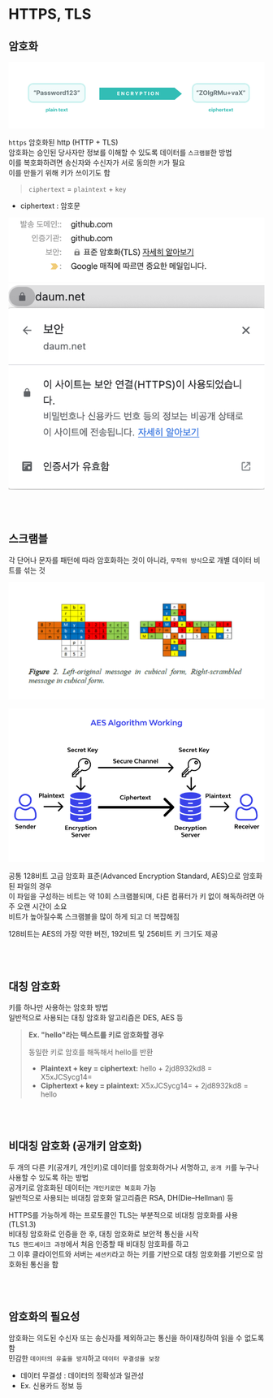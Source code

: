# HTTPS, TLS

## 암호화

![](../Images/암호화.png)

`https` 암호화된 http (HTTP + TLS)     
암호화는 승인된 당사자만 정보를 이해할 수 있도록 데이터를 `스크램블`한 방법  
이를 복호화하려면 송신자와 수신자가 서로 동의한 `키`가 필요   
이를 만들기 위해 키가 쓰이기도 함     

> `ciphertext` = `plaintext` + `key`

* ciphertext : 암호문 

![](../Images/TLS암호화.png)
![](../Images/https보안사진.png)

<br><br>

## 스크램블

각 단어나 문자를 패턴에 따라 암호화하는 것이 아니라, `무작위 방식`으로 개별 데이터 비트를 섞는 것

![](../Images/스크램블.png)

![](../Images/AES_algorithm.png)

공통 128비트 고급 암호화 표준(Advanced Encryption Standard, AES)으로 암호화된 파일의 경우   
이 파일을 구성하는 비트는 약 10회 스크램블되며, 다른 컴퓨터가 키 없이 해독하려면 아주 오랜 시간이 소요     
비트가 높아질수록 스크램블을 많이 하게 되고 더 복잡해짐   

128비트는 AES의 가장 약한 버전, 192비트 및 256비트 키 크기도 제공  

<br><br>

## 대칭 암호화

키를 하나만 사용하는 암호화 방법   
일반적으로 사용되는 대칭 암호화 알고리즘은 DES, AES 등

> **Ex. "hello"라는 텍스트를 키로 암호화할 경우**
> 
> 동일한 키로 암호를 해독해서 hello를 반환
> * **Plaintext + key = ciphertext:** hello + 2jd8932kd8 = X5xJCSycg14=    
> * **Ciphertext + key = plaintext:** X5xJCSycg14= + 2jd8932kd8 = hello   

<br><br>

## 비대칭 암호화 (공개키 암호화)

두 개의 다른 키(공개키, 개인키)로 데이터를 암호화하거나 서명하고, `공개 키`를 누구나 사용할 수 있도록 하는 방법       
공개키로 암호화된 데이터는 `개인키로만 복호화` 가능  
일반적으로 사용되는 비대칭 암호화 알고리즘은 RSA, DH(Die–Hellman) 등    

HTTPS를 가능하게 하는 프로토콜인 TLS는 부분적으로 비대칭 암호화를 사용(TLS1.3)  
비대칭 암호화로 인증을 한 후, 대칭 암호화로 보안적 통신을 시작      
`TLS 핸드셰이크 과정`에서 처음 인증할 때 비대칭 암호화를 하고   
그 이후 클라이언트와 서버는 `세션키`라고 하는 키를 기반으로 대칭 암호화를 기반으로 암호화된 통신을 함     

<br><br>

## 암호화의 필요성

암호화는 의도된 수신자 또는 송신자를 제외하고는 통신을 하이재킹하여 읽을 수 없도록 함  
민감한 `데이터의 유출을 방지`하고 `데이터 무결성을 보장`  

* 데이터 무결성 : 데이터의 정확성과 일관성  
* Ex. 신용카드 정보 등 
